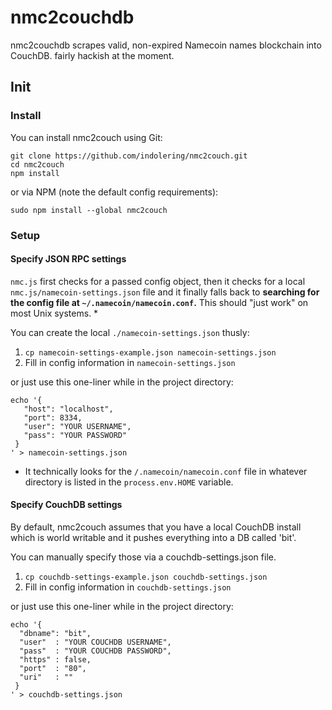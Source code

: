 nmc2couchdb
===========

nmc2couchdb scrapes valid, non-expired Namecoin names blockchain into CouchDB. fairly hackish at the moment.

## Init

### Install

You can install nmc2couch using Git:

```
git clone https://github.com/indolering/nmc2couch.git
cd nmc2couch
npm install
```

or via NPM (note the default config requirements):

`sudo npm install --global nmc2couch`


### Setup

#### Specify JSON RPC settings
`nmc.js` first checks for a passed config object, then it checks for a local
`nmc.js/namecoin-settings.json` file and it finally falls back to __searching for the
config file at `~/.namecoin/namecoin.conf`.__ This should "just work" on most
Unix systems. *

You can create the local `./namecoin-settings.json` thusly:

1. `cp namecoin-settings-example.json namecoin-settings.json`
2. Fill in config information in `namecoin-settings.json`

or just use this one-liner while in the project directory:

````
echo '{
   "host": "localhost",
   "port": 8334,
   "user": "YOUR USERNAME",
   "pass": "YOUR PASSWORD"
 }
' > namecoin-settings.json
````

* It technically looks for the `/.namecoin/namecoin.conf` file in whatever
directory is listed in the `process.env.HOME` variable.

#### Specify CouchDB settings
By default, nmc2couch assumes that you have a local CouchDB install which is
world writable and it pushes everything into a DB called 'bit'.

You can manually specify those via a couchdb-settings.json file.

1. `cp couchdb-settings-example.json couchdb-settings.json`
2. Fill in config information in `couchdb-settings.json`

or just use this one-liner while in the project directory:

````
echo '{
  "dbname": "bit",
  "user"  : "YOUR COUCHDB USERNAME",
  "pass"  : "YOUR COUCHDB PASSWORD",
  "https" : false,
  "port"  : "80",
  "uri"   : ""
 }
' > couchdb-settings.json
````

